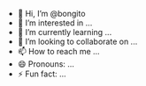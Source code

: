- 👋 Hi, I’m @bongito
- 👀 I’m interested in ...
- 🌱 I’m currently learning ...
- 💞️ I’m looking to collaborate on ...
- 📫 How to reach me ...
- 😄 Pronouns: ...
- ⚡ Fun fact: ...

<!---
bongito/bongito is a ✨ special ✨ repository because its `README.md` (this file) appears on your GitHub profile.
You can click the Preview link to take a look at your changes.
--->
